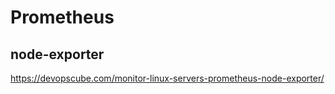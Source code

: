 # Prometheus

## node-exporter

<https://devopscube.com/monitor-linux-servers-prometheus-node-exporter/>  
